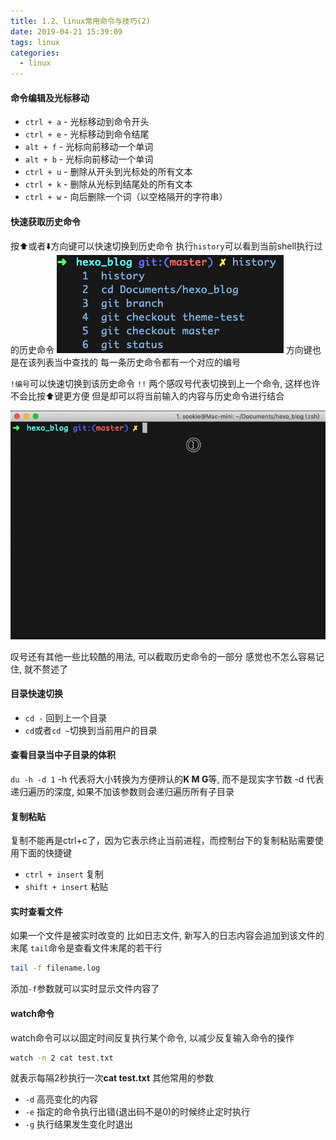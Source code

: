 ```yaml
---
title: 1.2、linux常用命令与技巧(2)
date: 2019-04-21 15:39:09
tags: linux
categories: 
  - linux
---
```


#### 命令编辑及光标移动

+ `ctrl + a` - 光标移动到命令开头
+ `ctrl + e` - 光标移动到命令结尾
+ `alt + f` - 光标向前移动一个单词
+ `alt + b` - 光标向前移动一个单词
+ `ctrl + u` - 删除从开头到光标处的所有文本
+ `ctrl + k` - 删除从光标到结尾处的所有文本
+ `ctrl + w` - 向后删除一个词（以空格隔开的字符串）
<!-- more -->

#### 快速获取历史命令
按⬆️或者⬇️方向键可以快速切换到历史命令
执行`history`可以看到当前shell执行过的历史命令
![历史命令](/images/linux/history.png)
方向键也是在该列表当中查找的
每一条历史命令都有一个对应的编号

`!编号`可以快速切换到该历史命令
`!!` 两个感叹号代表切换到上一个命令, 这样也许不会比按⬆️键更方便
但是却可以将当前输入的内容与历史命令进行结合

![叹号用法](/images/linux/exclamation.gif)

叹号还有其他一些比较酷的用法, 可以截取历史命令的一部分
感觉也不怎么容易记住, 就不赘述了

#### 目录快速切换
+ `cd -` 回到上一个目录
+ `cd`或者`cd ~`切换到当前用户的目录

#### 查看目录当中子目录的体积
`du -h -d 1`
-h 代表将大小转换为方便辨认的**K M G**等, 而不是现实字节数
-d 代表递归遍历的深度, 如果不加该参数则会递归遍历所有子目录

#### 复制粘贴
复制不能再是ctrl+c了，因为它表示终止当前进程，而控制台下的复制粘贴需要使用下面的快捷键
+ `ctrl + insert` 复制
+ `shift + insert` 粘贴

#### 实时查看文件
如果一个文件是被实时改变的
比如日志文件, 新写入的日志内容会追加到该文件的末尾
`tail`命令是查看文件末尾的若干行
```bash
tail -f filename.log
```
添加`-f`参数就可以实时显示文件内容了

#### watch命令
watch命令可以以固定时间反复执行某个命令, 以减少反复输入命令的操作
```bash
watch -n 2 cat test.txt
```
就表示每隔2秒执行一次**cat test.txt**
其他常用的参数
+ `-d` 高亮变化的内容
+ `-e` 指定的命令执行出错(退出码不是0)的时候终止定时执行
+ `-g` 执行结果发生变化时退出
